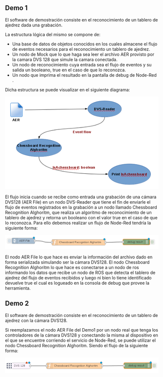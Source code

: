 ## Demo 1

El software de demostración consiste en el reconocimiento de un tablero de ajedrez dada una grabación. 

La estructura lógica del mismo se compone de:

  - Una base de datos de objetos conocidos en los cuales almacene el flujo de eventos necesarios para el reconocimiento un tablero de ajedrez. 
  - Un nodo de Mock que lo que haga sea leer el archivo AER provisto por la camara DVS 128 que simule la camara conectada.
  - Un nodo de reconocimiento cuya entrada sea el flujo de eventos y su salida un booleano, true en el caso de que lo reconozca.
  - Un nodo que imprima el resultado en la pantalla de debug de Node-Red .
  
Dicha estructura se puede visualizar en el siguiente diagrama:

![flow](general-flow.png)

El flujo inicia cuando se recibe como entrada una grabación de una cámara DVS128 (AER File) en un nodo DVS-Reader que tiene el fin de enviarle el flujo de eventos registrados en la grabación a un nodo llamado Chessboard Recognition Alghoritm, que realiza un algoritmo de reconocimiento de un tablero de ajedrez y retorna un booleano con el valor true en el caso de que lo reconozca. Para ello debemos realizar un flujo de Node-Red tendría la siguiente forma:

![flow](node-red-flow.png)

El nodo AER File lo que hace es enviar la información del archivo dado en forma serializada simulando ser la cámara DVS128.
El nodo Chessboard Recognition Alghoritm lo que hace es conectarse a un nodo de ros informando los datos que recibe un nodo de ROS que detecta el tablero de ajedrez del flujo de eventos recibidos y luego ni bien lo tiene identificado devuelve true el cual es logueado en la consola de debug que provee la herramienta.

## Demo 2

El software de demostración consiste en el reconocimiento de un tablero de ajedrez con la cámara DVS128.

Si reemplazamos el nodo AER File del Demo1 por un nodo real que tenga los controladores de la cámara DVS128 y conectando la misma al dispositivo en el que se encuentre corriendo el servicio de Node-Red, se puede utilizar el nodo Chessboard Recognition Alghoritm. Siendo el flujo de la siguiente forma:

![flow](node-red-flow2.png)
